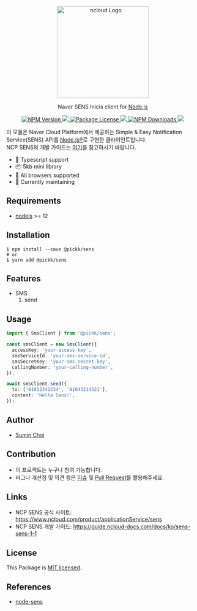 <p align="center">
  <a href="https://www.ncloud.com/product/applicationService/sens" target="blank"><img src="https://ssl.pstatic.net/static/ncp/img/ko/msg_logo_thumb.jpg" width="240" alt="ncloud Logo" /></a>
</p>

<p align="center">Naver SENS Inicis client for <a href="https://nodejs.org/" target="_blank">Node.js</a></p>

<p align="center">
    <a href="https://www.npmjs.com/package/@pickk/sens" target="_blank">
        <img src="https://img.shields.io/npm/v/@pickk/sens.svg" alt="NPM Version" />
    </a>
    <a href="https://www.npmjs.com/package/@pickk/sens" target="_blank">
        <img src="https://img.shields.io/bundlephobia/minzip/@pickk/sens" />
    </a>
<a href="https://github.com/DEV-MUGLES/sens/blob/master/LICENSE" target="_blank">
<img src="https://img.shields.io/npm/l/@pickk/sens.svg" alt="Package License" />
</a>
<a href="https://github.com/DEV-MUGLES/sens/actions/workflows/ci.yml">
<img src="https://github.com/DEV-MUGLES/sens/workflows/CI/badge.svg" />
</a>
<a href="https://www.npmjs.com/package/@pickk/sens" target="_blank">
<img src="https://img.shields.io/npm/dm/@pickk/sens.svg" alt="NPM Downloads" />
</a>
<a href="https://github.com/DEV-MUGLES/sens" target="_blank">
<img src="https://img.shields.io/github/stars/DEV-MUGLES/sens?style=social">
</a>

</p>

이 모듈은 Naver Cloud Platform에서 제공하는 Simple & Easy Notification Service(SENS) API를 [Node.js®](https://nodejs.org/)로 구현한 클라이언트입니다.<br>
NCP SENS의 개발 가이드는 [여기](https://guide.ncloud-docs.com/docs/ko/sens-sens-1-1)를 참고하시기 바랍니다.<br>

- 💙 Typescript support
- 📦 5kb mini library
- 👫 All browsers supported
- 🏃 Currently maintaining

## Requirements

- [nodejs](https://github.com/nodejs/node) >= 12

## Installation

```shell
$ npm install --save @pickk/sens
# or
$ yarn add @pickk/sens
```

## Features

- SMS
  1. send

## Usage

```typescript
import { SmsClient } from '@pickk/sens';

const smsClient = new SmsClient({
  accessKey: 'your-access-key',
  smsServiceId: 'your-sms-service-id',
  smsSecretKey: 'your-sms-secret-key',
  callingNumber: 'your-calling-number',
});

await smsClient.send({
  to: ['01012341234', '01043214321'],
  content: 'Hello Sens!',
});
```

## Author

- [Sumin Choi](https://sumini.dev)

## Contribution

- 이 프로젝트는 누구나 참여 가능합니다.
- 버그나 개선점 및 의견 등은 [이슈](https://github.com/greatSumini/sens/issues) 및 [Pull Request](https://github.com/greatSumini/sens/compare)를 활용해주세요.

## Links

- NCP SENS 공식 사이트: https://www.ncloud.com/product/applicationService/sens
- NCP SENS 개발 가이드: https://guide.ncloud-docs.com/docs/ko/sens-sens-1-1

## License

This Package is [MIT licensed](https://github.com/greatSumini/inicis/blob/master/LICENSE).

## References

- [node-sens](https://github.com/Bumkeyy/node-sens)

